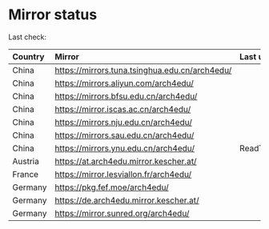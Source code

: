 <script src="./time.js"></script>
# Mirror status
Last check: <script type="text/javascript">localize(1687371686.4671102);</script>

|Country|Mirror|Last update|
|:------|:-----|:----------|
|China|https://mirrors.tuna.tsinghua.edu.cn/arch4edu/|<script type="text/javascript">localize(1687329089);</script>|
|China|https://mirrors.aliyun.com/arch4edu/|<script type="text/javascript">localize(1687242797);</script>|
|China|https://mirrors.bfsu.edu.cn/arch4edu/|<script type="text/javascript">localize(1687329089);</script>|
|China|https://mirror.iscas.ac.cn/arch4edu/|<script type="text/javascript">localize(1687329089);</script>|
|China|https://mirrors.nju.edu.cn/arch4edu/|<script type="text/javascript">localize(1687285744);</script>|
|China|https://mirrors.sau.edu.cn/arch4edu/|<script type="text/javascript">localize(1673850842);</script>|
|China|https://mirrors.ynu.edu.cn/arch4edu/|ReadTimeout|
|Austria|https://at.arch4edu.mirror.kescher.at/|<script type="text/javascript">localize(1687329089);</script>|
|France|https://mirror.lesviallon.fr/arch4edu/|<script type="text/javascript">localize(1687329089);</script>|
|Germany|https://pkg.fef.moe/arch4edu/|<script type="text/javascript">localize(1687329089);</script>|
|Germany|https://de.arch4edu.mirror.kescher.at/|<script type="text/javascript">localize(1687329089);</script>|
|Germany|https://mirror.sunred.org/arch4edu/|<script type="text/javascript">localize(1687329089);</script>|

<script src="./tablefilter/tablefilter.js"></script>
<script src="./table.js"></script>